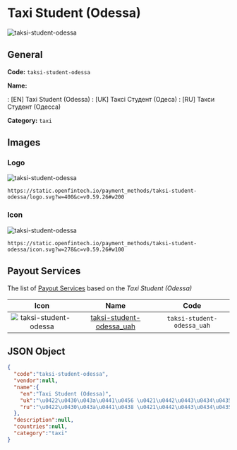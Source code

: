 
# Taxi Student (Odessa) 
![taksi-student-odessa](https://static.openfintech.io/payment_methods/taksi-student-odessa/logo.svg?w=400&c=v0.59.26#w200)  

## General 
**Code:** `taksi-student-odessa` 
 
**Name:** 
 
:	[EN] Taxi Student (Odessa) 
:	[UK] Таксі Студент (Одеса) 
:	[RU] Такси Студент (Одесса) 
 
**Category:** `taxi` 
 

## Images 

### Logo 
![taksi-student-odessa](https://static.openfintech.io/payment_methods/taksi-student-odessa/logo.svg?w=400&c=v0.59.26#w200)  

```
https://static.openfintech.io/payment_methods/taksi-student-odessa/logo.svg?w=400&c=v0.59.26#w200
```  

### Icon 
![taksi-student-odessa](https://static.openfintech.io/payment_methods/taksi-student-odessa/icon.svg?w=278&c=v0.59.26#w100)  

```
https://static.openfintech.io/payment_methods/taksi-student-odessa/icon.svg?w=278&c=v0.59.26#w100
```  

## Payout Services 
 
The list of [Payout Services](/payout-services/) based on the _Taxi Student (Odessa)_ 

|Icon|Name|Code| 
|:---:|:---:|:---:| 
|![taksi-student-odessa](https://static.openfintech.io/payout_methods/taksi-student-odessa/icon.png?w=278&c=v0.59.26#w40) |[taksi-student-odessa_uah](/payout-services/taksi-student-odessa_uah/)|`taksi-student-odessa_uah`| 
 

## JSON Object 

```json
{
  "code":"taksi-student-odessa",
  "vendor":null,
  "name":{
    "en":"Taxi Student (Odessa)",
    "uk":"\u0422\u0430\u043a\u0441\u0456 \u0421\u0442\u0443\u0434\u0435\u043d\u0442 (\u041e\u0434\u0435\u0441\u0430)",
    "ru":"\u0422\u0430\u043a\u0441\u0438 \u0421\u0442\u0443\u0434\u0435\u043d\u0442 (\u041e\u0434\u0435\u0441\u0441\u0430)"
  },
  "description":null,
  "countries":null,
  "category":"taxi"
}
```  
